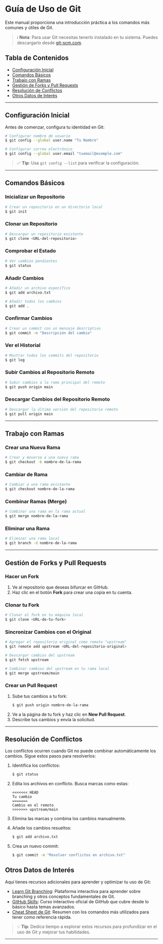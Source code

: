 # Guía de Uso de Git

Este manual proporciona una introducción práctica a los comandos más comunes y útiles de Git.

> ℹ️ **Nota**: Para usar Git necesitas tenerlo instalado en tu sistema. Puedes descargarlo desde [git-scm.com](https://git-scm.com/).

## Tabla de Contenidos
- [Configuración Inicial](#configuración-inicial)
- [Comandos Básicos](#comandos-básicos)
- [Trabajo con Ramas](#trabajo-con-ramas)
- [Gestión de Forks y Pull Requests](#gestión-de-forks-y-pull-requests)
- [Resolución de Conflictos](#resolución-de-conflictos)
- [Otros Datos de Interés](#otros-datos-de-interés)

---

## Configuración Inicial
Antes de comenzar, configura tu identidad en Git:

```bash
# Configurar nombre de usuario
$ git config --global user.name "Tu Nombre"

# Configurar correo electrónico
$ git config --global user.email "tuemail@example.com"
```

> ✅ **Tip**: Usa `git config --list` para verificar la configuración.

---

## Comandos Básicos

### Inicializar un Repositorio
```bash
# Crear un repositorio en un directorio local
$ git init
```

### Clonar un Repositorio
```bash
# Descargar un repositorio existente
$ git clone <URL-del-repositorio>
```

### Comprobar el Estado
```bash
# Ver cambios pendientes
$ git status
```

### Añadir Cambios
```bash
# Añadir un archivo específico
$ git add archivo.txt

# Añadir todos los cambios
$ git add .
```

### Confirmar Cambios
```bash
# Crear un commit con un mensaje descriptivo
$ git commit -m "Descripción del cambio"
```

### Ver el Historial
```bash
# Mostrar todos los commits del repositorio
$ git log
```

### Subir Cambios al Repositorio Remoto
```bash
# Subir cambios a la rama principal del remoto
$ git push origin main
```

### Descargar Cambios del Repositorio Remoto
```bash
# Descargar la última versión del repositorio remoto
$ git pull origin main
```

---

## Trabajo con Ramas

### Crear una Nueva Rama
```bash
# Crear y moverse a una nueva rama
$ git checkout -b nombre-de-la-rama
```

### Cambiar de Rama
```bash
# Cambiar a una rama existente
$ git checkout nombre-de-la-rama
```

### Combinar Ramas (Merge)
```bash
# Combinar una rama en la rama actual
$ git merge nombre-de-la-rama
```

### Eliminar una Rama
```bash
# Eliminar una rama local
$ git branch -d nombre-de-la-rama
```

---

## Gestión de Forks y Pull Requests

### Hacer un Fork
1. Ve al repositorio que deseas bifurcar en GitHub.
2. Haz clic en el botón **Fork** para crear una copia en tu cuenta.

### Clonar tu Fork
```bash
# Clonar el fork en tu máquina local
$ git clone <URL-de-tu-fork>
```

### Sincronizar Cambios con el Original
```bash
# Agregar el repositorio original como remoto "upstream"
$ git remote add upstream <URL-del-repositorio-original>

# Descargar cambios del upstream
$ git fetch upstream

# Combinar cambios del upstream en tu rama local
$ git merge upstream/main
```

### Crear un Pull Request
1. Sube tus cambios a tu fork:
    ```bash
    $ git push origin nombre-de-la-rama
    ```
2. Ve a la página de tu fork y haz clic en **New Pull Request**.
3. Describe tus cambios y envía la solicitud.

---

## Resolución de Conflictos
Los conflictos ocurren cuando Git no puede combinar automáticamente los cambios. Sigue estos pasos para resolverlos:

1. Identifica los conflictos:
    ```bash
    $ git status
    ```

2. Edita los archivos en conflicto. Busca marcas como estas:
    ```
    <<<<<<< HEAD
    Tu cambio
    =======
    Cambio en el remoto
    >>>>>>> upstream/main
    ```

3. Elimina las marcas y combina los cambios manualmente.

4. Añade los cambios resueltos:
    ```bash
    $ git add archivo.txt
    ```

5. Crea un nuevo commit:
    ```bash
    $ git commit -m "Resolver conflictos en archivo.txt"
    ```

## Otros Datos de Interés

Aquí tienes recursos adicionales para aprender y optimizar tu uso de Git:

- [Learn Git Branching](https://learngitbranching.js.org/): Plataforma interactiva para aprender sobre branching y otros conceptos fundamentales de Git.
- [GitHub Skills](https://skills.github.com/): Curso interactivo oficial de GitHub que cubre desde lo básico hasta temas avanzados.
- [Cheat Sheet de Git](./MaterialSuplementario/CheatSheet.pdf): Resumen con los comandos más utilizados para tener como referencia rápida.

> 💡 **Tip**: Dedica tiempo a explorar estos recursos para profundizar en el uso de Git y mejorar tus habilidades.

---

